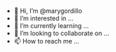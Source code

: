 - 👋 Hi, I’m @marygordillo
- 👀 I’m interested in ...
- 🌱 I’m currently learning ...
- 💞️ I’m looking to collaborate on ...
- 📫 How to reach me ...

<!---
marygordillo/marygordillo is a ✨ special ✨ repository because its `README.md` (this file) appears on your GitHub profile.
You can click the Preview link to take a look at your changes.
--->
